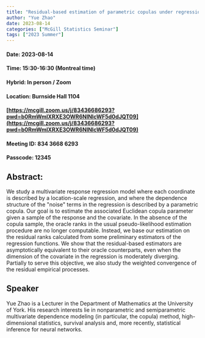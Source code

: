 ```yaml
---
title: "Residual-based estimation of parametric copulas under regression"
author: "Yue Zhao"
date: 2023-08-14
categories: ["McGill Statistics Seminar"]
tags: ["2023 Summer"]
---
```


#### Date: 2023-08-14
#### Time: 15:30-16:30 (Montreal time)

#### Hybrid: In person / Zoom
#### Location: Burnside Hall 1104

#### [https://mcgill.zoom.us/j/83436686293?pwd=b0RmWmlXRXE3OWR6NlNIcWF5d0dJQT09](https://mcgill.zoom.us/j/83436686293?pwd=b0RmWmlXRXE3OWR6NlNIcWF5d0dJQT09)
#### Meeting ID: 834 3668 6293
#### Passcode: 12345



## Abstract:

We study a multivariate response regression model where each coordinate is described by a location-scale regression, and where the dependence structure of the "noise" terms in the regression is described by a parametric copula.  Our goal is to estimate the associated Euclidean copula parameter given a sample of the response and the covariate.  In the absence of the copula sample, the oracle ranks in the usual pseudo-likelihood estimation procedure are no longer computable.  Instead, we base our estimation on the residual ranks calculated from some preliminary estimators of the regression functions.  We show that the residual-based estimators are asymptotically equivalent to their oracle counterparts, even when the dimension of the covariate in the regression is moderately diverging.  Partially to serve this objective, we also study the weighted convergence of the residual empirical processes.


## Speaker
 
Yue Zhao is a Lecturer in the Department of Mathematics at the University of York. His research interests lie in nonparametric and semiparametric multivariate dependence modeling (in particular, the copula) method, high-dimensional statistics, survival analysis and, more recently, statistical inference for neural networks.



